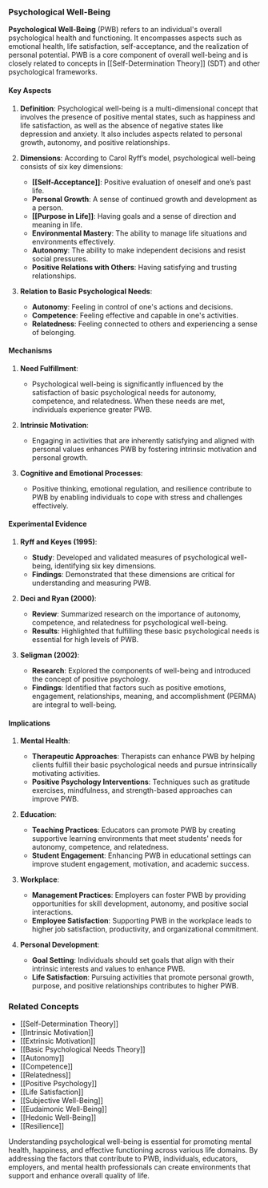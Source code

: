 ### Psychological Well-Being

**Psychological Well-Being** (PWB) refers to an individual's overall psychological health and functioning. It encompasses aspects such as emotional health, life satisfaction, self-acceptance, and the realization of personal potential. PWB is a core component of overall well-being and is closely related to concepts in [[Self-Determination Theory]] (SDT) and other psychological frameworks.

#### Key Aspects

1. **Definition**:
   Psychological well-being is a multi-dimensional concept that involves the presence of positive mental states, such as happiness and life satisfaction, as well as the absence of negative states like depression and anxiety. It also includes aspects related to personal growth, autonomy, and positive relationships.

2. **Dimensions**:
   According to Carol Ryff’s model, psychological well-being consists of six key dimensions:
   - **[[Self-Acceptance]]**: Positive evaluation of oneself and one’s past life.
   - **Personal Growth**: A sense of continued growth and development as a person.
   - **[[Purpose in Life]]**: Having goals and a sense of direction and meaning in life.
   - **Environmental Mastery**: The ability to manage life situations and environments effectively.
   - **Autonomy**: The ability to make independent decisions and resist social pressures.
   - **Positive Relations with Others**: Having satisfying and trusting relationships.

3. **Relation to Basic Psychological Needs**:
   - **Autonomy**: Feeling in control of one's actions and decisions.
   - **Competence**: Feeling effective and capable in one's activities.
   - **Relatedness**: Feeling connected to others and experiencing a sense of belonging.

#### Mechanisms

1. **Need Fulfillment**:
   - Psychological well-being is significantly influenced by the satisfaction of basic psychological needs for autonomy, competence, and relatedness. When these needs are met, individuals experience greater PWB.

2. **Intrinsic Motivation**:
   - Engaging in activities that are inherently satisfying and aligned with personal values enhances PWB by fostering intrinsic motivation and personal growth.

3. **Cognitive and Emotional Processes**:
   - Positive thinking, emotional regulation, and resilience contribute to PWB by enabling individuals to cope with stress and challenges effectively.

#### Experimental Evidence

1. **Ryff and Keyes (1995)**:
   - **Study**: Developed and validated measures of psychological well-being, identifying six key dimensions.
   - **Findings**: Demonstrated that these dimensions are critical for understanding and measuring PWB.

2. **Deci and Ryan (2000)**:
   - **Review**: Summarized research on the importance of autonomy, competence, and relatedness for psychological well-being.
   - **Results**: Highlighted that fulfilling these basic psychological needs is essential for high levels of PWB.

3. **Seligman (2002)**:
   - **Research**: Explored the components of well-being and introduced the concept of positive psychology.
   - **Findings**: Identified that factors such as positive emotions, engagement, relationships, meaning, and accomplishment (PERMA) are integral to well-being.

#### Implications

1. **Mental Health**:
   - **Therapeutic Approaches**: Therapists can enhance PWB by helping clients fulfill their basic psychological needs and pursue intrinsically motivating activities.
   - **Positive Psychology Interventions**: Techniques such as gratitude exercises, mindfulness, and strength-based approaches can improve PWB.

2. **Education**:
   - **Teaching Practices**: Educators can promote PWB by creating supportive learning environments that meet students' needs for autonomy, competence, and relatedness.
   - **Student Engagement**: Enhancing PWB in educational settings can improve student engagement, motivation, and academic success.

3. **Workplace**:
   - **Management Practices**: Employers can foster PWB by providing opportunities for skill development, autonomy, and positive social interactions.
   - **Employee Satisfaction**: Supporting PWB in the workplace leads to higher job satisfaction, productivity, and organizational commitment.

4. **Personal Development**:
   - **Goal Setting**: Individuals should set goals that align with their intrinsic interests and values to enhance PWB.
   - **Life Satisfaction**: Pursuing activities that promote personal growth, purpose, and positive relationships contributes to higher PWB.

### Related Concepts

- [[Self-Determination Theory]]
- [[Intrinsic Motivation]]
- [[Extrinsic Motivation]]
- [[Basic Psychological Needs Theory]]
- [[Autonomy]]
- [[Competence]]
- [[Relatedness]]
- [[Positive Psychology]]
- [[Life Satisfaction]]
- [[Subjective Well-Being]]
- [[Eudaimonic Well-Being]]
- [[Hedonic Well-Being]]
- [[Resilience]]

Understanding psychological well-being is essential for promoting mental health, happiness, and effective functioning across various life domains. By addressing the factors that contribute to PWB, individuals, educators, employers, and mental health professionals can create environments that support and enhance overall quality of life.